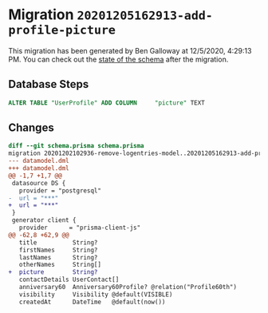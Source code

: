# Migration `20201205162913-add-profile-picture`

This migration has been generated by Ben Galloway at 12/5/2020, 4:29:13 PM.
You can check out the [state of the schema](./schema.prisma) after the migration.

## Database Steps

```sql
ALTER TABLE "UserProfile" ADD COLUMN     "picture" TEXT
```

## Changes

```diff
diff --git schema.prisma schema.prisma
migration 20201202102936-remove-logentries-model..20201205162913-add-profile-picture
--- datamodel.dml
+++ datamodel.dml
@@ -1,7 +1,7 @@
 datasource DS {
   provider = "postgresql"
-  url = "***"
+  url = "***"
 }
 generator client {
   provider      = "prisma-client-js"
@@ -62,8 +62,9 @@
   title          String?
   firstNames     String?
   lastNames      String?
   otherNames     String[]
+  picture        String?
   contactDetails UserContact[]
   anniversary60  Anniversary60Profile? @relation("Profile60th")
   visibility     Visibility @default(VISIBLE)
   createdAt      DateTime   @default(now())
```



